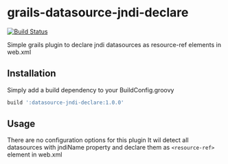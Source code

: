 grails-datasource-jndi-declare
==============================

[![Build Status](https://travis-ci.org/fzilic/grails-datasource-jndi-declare.svg)](https://travis-ci.org/fzilic/grails-datasource-jndi-declare)

Simple grails plugin to declare jndi datasources as resource-ref elements in web.xml

Installation
------------
Simply add a build dependency to your BuildConfig.groovy
```groovy
build ':datasource-jndi-declare:1.0.0'
```

Usage
-----
There are no configuration options for this plugin
It wil detect all datasources with jndiName property and declare them as ```<resource-ref>``` element in web.xml
